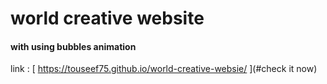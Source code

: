 # world creative website 
#### with using bubbles animation
link : [ https://touseef75.github.io/world-creative-websie/
](#check it now)
